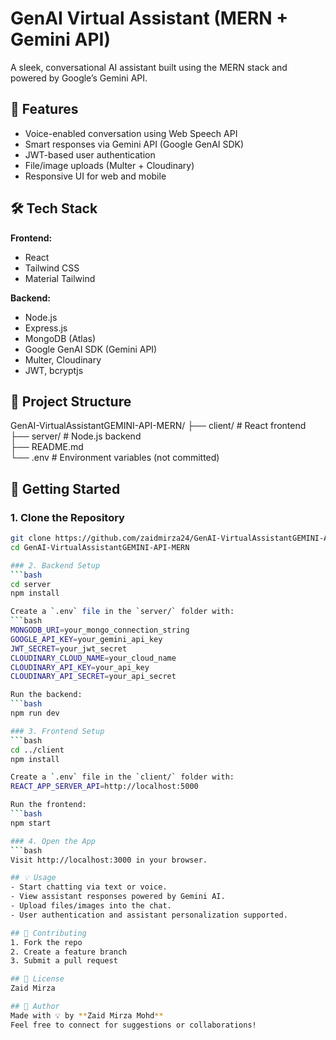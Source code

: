 # GenAI Virtual Assistant (MERN + Gemini API)

A sleek, conversational AI assistant built using the MERN stack and powered by Google’s Gemini API.

## 🚀 Features
- Voice-enabled conversation using Web Speech API
- Smart responses via Gemini API (Google GenAI SDK)
- JWT-based user authentication
- File/image uploads (Multer + Cloudinary)
- Responsive UI for web and mobile

## 🛠️ Tech Stack

**Frontend:**
- React
- Tailwind CSS
- Material Tailwind

**Backend:**
- Node.js
- Express.js
- MongoDB (Atlas)
- Google GenAI SDK (Gemini API)
- Multer, Cloudinary
- JWT, bcryptjs

## 📁 Project Structure
GenAI-VirtualAssistantGEMINI-API-MERN/
├── client/         # React frontend  
├── server/         # Node.js backend  
├── README.md  
└── .env            # Environment variables (not committed)

## 🔧 Getting Started

### 1. Clone the Repository
```bash
git clone https://github.com/zaidmirza24/GenAI-VirtualAssistantGEMINI-API-MERN.git  
cd GenAI-VirtualAssistantGEMINI-API-MERN

### 2. Backend Setup
```bash
cd server  
npm install

Create a `.env` file in the `server/` folder with:
```bash
MONGODB_URI=your_mongo_connection_string  
GOOGLE_API_KEY=your_gemini_api_key  
JWT_SECRET=your_jwt_secret  
CLOUDINARY_CLOUD_NAME=your_cloud_name  
CLOUDINARY_API_KEY=your_api_key  
CLOUDINARY_API_SECRET=your_api_secret

Run the backend:
```bash
npm run dev

### 3. Frontend Setup
```bash
cd ../client  
npm install

Create a `.env` file in the `client/` folder with:
REACT_APP_SERVER_API=http://localhost:5000

Run the frontend:
```bash
npm start

### 4. Open the App
```bash
Visit http://localhost:3000 in your browser.

## 💡 Usage
- Start chatting via text or voice.
- View assistant responses powered by Gemini AI.
- Upload files/images into the chat.
- User authentication and assistant personalization supported.

## 🤝 Contributing
1. Fork the repo  
2. Create a feature branch  
3. Submit a pull request

## 📄 License
Zaid Mirza

## 👤 Author
Made with 💡 by **Zaid Mirza Mohd**  
Feel free to connect for suggestions or collaborations!
